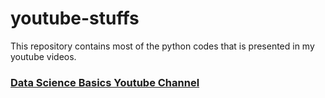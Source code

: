 # youtube-stuffs
This repository contains most of the python codes that is presented in my youtube videos.

### [Data Science Basics Youtube Channel](https://www.youtube.com/@datasciencebasics?sub_confirmation=1)
